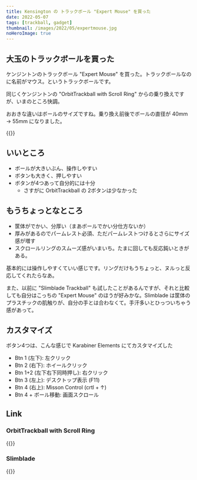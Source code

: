 ```yaml
---
title: Kensington の トラックボール "Expert Mouse" を買った
date: 2022-05-07
tags: [trackball, gadget]
thumbnail: /images/2022/05/expertmouse.jpg
noHeroImage: true
---
```


## 大玉のトラックボールを買った

ケンジントンのトラックボール "Expert Mouse" を買った。トラックボールなのに名前がマウス。というトラックボールです。

同じくケンジントンの "OrbitTrackball with Scroll Ring" からの乗り換えですが、いまのところ快調。

おおきな違いはボールのサイズですね。乗り換え前後でボールの直径が 40mm → 55mm になりました。

{{<amazon asin="B09CDCSC4T" title="Kensington USB エキスパートマウス" >}}

## いいところ

- ボールが大きいぶん、操作しやすい
- ボタンも大きく、押しやすい
- ボタンが4つあって自分的には十分
  - さすがに OrbitTrackball
の 2ボタンは少なかった

## もうちょっとなところ

- 筐体がでかい、分厚い（まあボールでかい分仕方ないか）
- 厚みがあるのでパームレスト必須、ただパームレストつけるとさらにサイズ感が増す
- スクロールリングのスムーズ感がいまいち。たまに回しても反応鈍いときがある。

基本的には操作しやすくていい感じです。リングだけもうちょっと、ヌルっと反応してくれたらなあ。

また、以前に "Slimblade Trackball" も試したことがあるんですが、それと比較しても自分はこっちの "Expert Mouse" のほうが好みかな。Slimblade は筐体のプラスチックの肌触りが、自分の手とは合わなくて。手汗多いとひっついちゃう感があって。

## カスタマイズ

ボタン4つは、こんな感じで Karabiner Elements にてカスタマイズした

- Btn 1 (左下): 左クリック
- Btn 2 (右下): ホイールクリック
- Btn 1+2 (左下右下同時押し): 右クリック
- Btn 3 (左上): デスクトップ表示 (F11)
- Btn 4 (右上): Misson Control (crtl + ↑)
- Btn 4 + ボール移動: 画面スクロール

## Link
### OrbitTrackball with Scroll Ring

{{<amazon asin="B004QE4JXA" title="Kensington OrbitTrackball with Scroll Ring" >}}

### Slimblade

{{<amazon asin="B09CD41MSG" title="Kensington USB スリムブレードトラックボール" >}}
